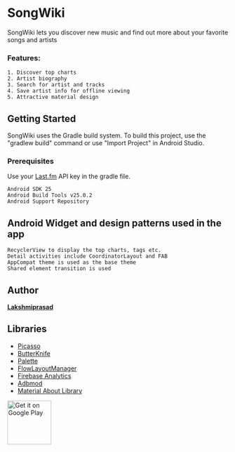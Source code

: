 # SongWiki
SongWiki lets you discover new music and find out more about your favorite songs and artists

### Features:
```
1. Discover top charts
2. Artist biography
3. Search for artist and tracks
4. Save artist info for offline viewing
5. Attractive material design
```

## Getting Started
SongWiki uses the Gradle build system. To build this project, use the "gradlew build" command or use "Import Project" in Android Studio.

### Prerequisites
Use your  [Last.fm](http://www.last.fm/api) API key in the gradle file. 
```
Android SDK 25
Android Build Tools v25.0.2
Android Support Repository
```
## Android Widget and design patterns used in the app
```
RecyclerView to display the top charts, tags etc.
Detail activities include CoordinatorLayout and FAB
AppCompat theme is used as the base theme
Shared element transition is used 
```
## Author
[**Lakshmiprasad**](https://github.com/sLakshmiprasad)

## Libraries
* [Picasso](http://square.github.io/picasso/)
* [ButterKnife](http://jakewharton.github.io/butterknife/)
* [Palette](https://developer.android.com/training/material/palette-colors.html)
* [FlowLayoutManager](https://github.com/xiaofeng-han/AndroidLibs/tree/master/flowlayoutmanager)
* [Firebase Analytics](https://firebase.google.com/docs/analytics/android/start/)
* [Adbmod](https://firebase.google.com/docs/admob/admob-firebase)
* [Material About Library](https://github.com/daniel-stoneuk/material-about-library)

<a href='https://play.google.com/store/apps/details?id=com.slp.songwiki&pcampaignid=MKT-Other-global-all-co-prtnr-py-PartBadge-Mar2515-1'><img height="100" alt='Get it on Google Play' src='https://play.google.com/intl/en_us/badges/images/generic/en_badge_web_generic.png'/></a>
